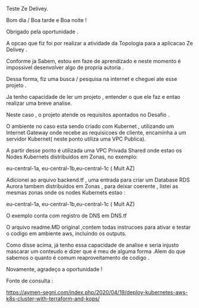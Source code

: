 Teste Ze Delivey.

Bom dia / Boa tarde e Boa noite !

Obrigado pela oportunidade .

A opcao que fiz foi por realizar a atividade da Topologia para a aplicacao Ze Delivey .

Conforme ja Sabem, estou em faze de aprendizado e neste momento é impossivel desenvolver algo de propria autoria .

Dessa forma, fiz uma busca / pesquisa na internet e cheguei ate esse projeto .

Ja tenho capacidade de ler um projeto , entender o que ele faz e entao realizar uma breve analise.

Neste caso , o projeto atende os requisitos apontados no Desafio .

O ambiente no caso esta sendo criado com Kubernet , utilizando um Internet Gateway onde recebe as requisicoes de cliente, encaminha a um servidor Kubernet( neste ponto utiliza uma VPC Publica).

A partir desse ponto é utilizada uma VPC Privada Shared onde estao os Nodes Kubernets distribuidos em Zonas, no exemplo:

eu-central-1a, eu-central-1b,eu-central-1c  ( Mult AZ)

Adicionei ao arquivo backend.tf , uma entrada para criar um Database RDS Aurora tambem distribuidos em Zonas , para deixar coerente , listei as mesmas zonas onde os nodes Kubernets estao  :

eu-central-1a, eu-central-1b,eu-central-1c  ( Mult AZ)

O exemplo conta com registro de DNS em DNS.tf

O arquivo readme.MD original ,contem todas instrucoes para ativar e testar o codigo em ambiente aws, incluindo os outputs.

Como disse acima, já tenho essa capacidade de analise e seria injusto mascarar um conteudo e dizer que é meu de alguma forma .Alem do que sabemos o quanto é comum reaproveitamento de codigo .

Novamente, agradeço a oportunidade !

Fonte de consulta : 

https://aymen-segni.com/index.php/2020/04/19/deploy-kubernetes-aws-k8s-cluster-with-terraform-and-kops/